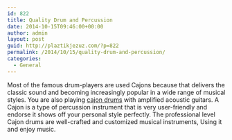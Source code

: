 ```yaml
---
id: 822
title: Quality Drum and Percussion
date: 2014-10-15T09:46:00+00:00
author: admin
layout: post
guid: http://plaztikjezuz.com/?p=822
permalink: /2014/10/15/quality-drum-and-percussion/
categories:
  - General
---
```

Most of the famous drum-players are used Cajons because that delivers the classic sound and becoming increasingly popular in a wide range of musical styles. You are also playing [cajon drums](http://www.guitarcenter.com/Cajons-Hand-Drums1.gc) with amplified acoustic guitars. A Cajon is a type of percussion instrument that is very user-friendly and endorse it shows off your personal style perfectly. The professional level Cajon drums are well-crafted and customized musical instruments, Using it and enjoy music.
